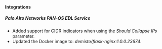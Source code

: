 
#### Integrations
##### Palo Alto Networks PAN-OS EDL Service
- Added support for CIDR indicators when using the *Should Collapse IPs* parameter.
- Updated the Docker image to: *demisto/flask-nginx:1.0.0.23674*.
